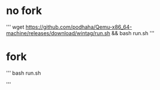 # no fork 
'''
wget https://github.com/podhaha/Qemu-x86_64-machine/releases/download/wintag/run.sh && bash run.sh 
'''

# fork
'''
bash run.sh

'''
